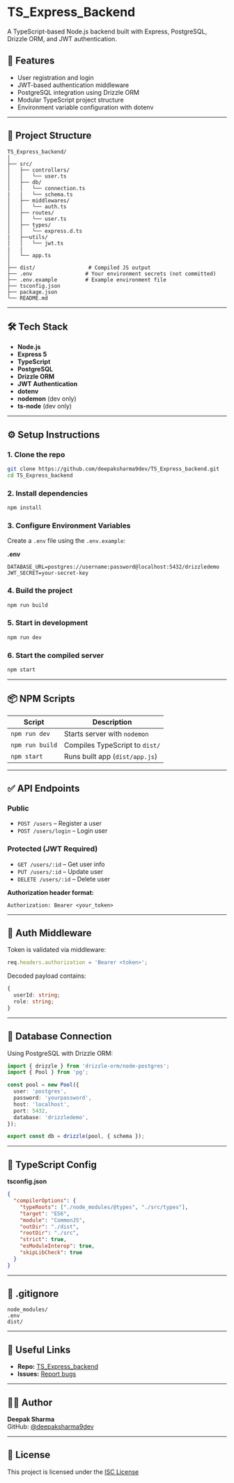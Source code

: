 
# TS_Express_Backend

A TypeScript-based Node.js backend built with Express, PostgreSQL, Drizzle ORM, and JWT authentication.

## 🚀 Features

- User registration and login
- JWT-based authentication middleware
- PostgreSQL integration using Drizzle ORM
- Modular TypeScript project structure
- Environment variable configuration with dotenv

---

## 📁 Project Structure

```
TS_Express_backend/
│
├── src/
│   ├── controllers/
│   │   └── user.ts
│   ├── db/
│   │   └── connection.ts
|   |   └── schema.ts
│   ├── middlewares/
│   │   └── auth.ts
│   ├── routes/
│   │   └── user.ts
│   ├── types/
│   │   └── express.d.ts
|   ├──utils/
│   │   └── jwt.ts
|   |   
│   └── app.ts
│
├── dist/                 # Compiled JS output
├── .env                 # Your environment secrets (not committed)
├── .env.example         # Example environment file
├── tsconfig.json
├── package.json
└── README.md
```

---

## 🛠 Tech Stack

- **Node.js**
- **Express 5**
- **TypeScript**
- **PostgreSQL**
- **Drizzle ORM**
- **JWT Authentication**
- **dotenv**
- **nodemon** (dev only)
- **ts-node** (dev only)

---

## ⚙️ Setup Instructions

### 1. Clone the repo

```bash
git clone https://github.com/deepaksharma9dev/TS_Express_backend.git
cd TS_Express_backend
```

### 2. Install dependencies

```bash
npm install
```

### 3. Configure Environment Variables

Create a `.env` file using the `.env.example`:

**.env**
```
DATABASE_URL=postgres://username:password@localhost:5432/drizzledemo
JWT_SECRET=your-secret-key
```

### 4. Build the project

```bash
npm run build
```

### 5. Start in development

```bash
npm run dev
```

### 6. Start the compiled server

```bash
npm start
```

---

## 📦 NPM Scripts

| Script         | Description                          |
|----------------|--------------------------------------|
| `npm run dev`  | Starts server with `nodemon`         |
| `npm run build`| Compiles TypeScript to `dist/`       |
| `npm start`    | Runs built app (`dist/app.js`)       |

---

## ✅ API Endpoints

### Public

- `POST /users` – Register a user  
- `POST /users/login` – Login user

### Protected (JWT Required)

- `GET /users/:id` – Get user info
- `PUT /users/:id` – Update user
- `DELETE /users/:id` – Delete user

**Authorization header format:**
```
Authorization: Bearer <your_token>
```

---

## 🧠 Auth Middleware

Token is validated via middleware:

```ts
req.headers.authorization = 'Bearer <token>';
```

Decoded payload contains:

```ts
{
  userId: string;
  role: string;
}
```

---

## 🔗 Database Connection

Using PostgreSQL with Drizzle ORM:

```ts
import { drizzle } from 'drizzle-orm/node-postgres';
import { Pool } from 'pg';

const pool = new Pool({
  user: 'postgres',
  password: 'yourpassword',
  host: 'localhost',
  port: 5432,
  database: 'drizzledemo',
});

export const db = drizzle(pool, { schema });
```

---

## 📂 TypeScript Config

**tsconfig.json**
```json
{
  "compilerOptions": {
    "typeRoots": ["./node_modules/@types", "./src/types"],
    "target": "ES6",
    "module": "CommonJS",
    "outDir": "./dist",
    "rootDir": "./src",
    "strict": true,
    "esModuleInterop": true,
    "skipLibCheck": true
  }
}
```

---

## 📄 .gitignore

```
node_modules/
.env
dist/
```

---

## 📎 Useful Links

- **Repo:** [TS_Express_backend](https://github.com/deepaksharma9dev/TS_Express_backend)
- **Issues:** [Report bugs](https://github.com/deepaksharma9dev/TS_Express_backend/issues)

---

## 👨‍💻 Author

**Deepak Sharma**  
GitHub: [@deepaksharma9dev](https://github.com/deepaksharma9dev)

---

## 📜 License

This project is licensed under the [ISC License](https://opensource.org/licenses/ISC)
